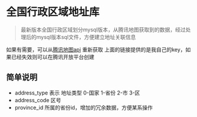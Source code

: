 # 全国行政区域地址库

> 最新版本全国行政区域划分mysql版本，从腾讯地图获取到的数据，经过处理后的mysql版本sql文件，方便建立地址关联信息

如果有需要，可以从[腾讯地图api](http://apis.map.qq.com/ws/district/v1/list?key=CI7BZ-VIPKI-7VWGO-5HEZ4-NOEQ6-6KFOB) 重新获取
上面的链接提供的是我自己的key，如果已经失效则可以在腾讯开放平台创建
## 简单说明
* address_type 表示 地址类型 0-国家 1-省份 2-市 3-区
* address_code 区号
* province_id 所属的省份id，增加的冗余数据，方便某系操作
